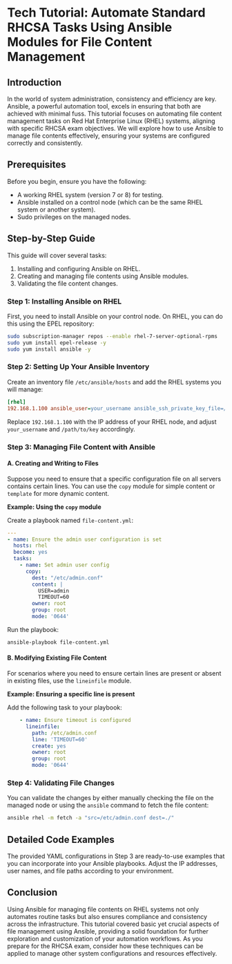 # Tech Tutorial: Automate Standard RHCSA Tasks Using Ansible Modules for File Content Management

## Introduction

In the world of system administration, consistency and efficiency are key. Ansible, a powerful automation tool, excels in ensuring that both are achieved with minimal fuss. This tutorial focuses on automating file content management tasks on Red Hat Enterprise Linux (RHEL) systems, aligning with specific RHCSA exam objectives. We will explore how to use Ansible to manage file contents effectively, ensuring your systems are configured correctly and consistently.

## Prerequisites

Before you begin, ensure you have the following:

- A working RHEL system (version 7 or 8) for testing.
- Ansible installed on a control node (which can be the same RHEL system or another system).
- Sudo privileges on the managed nodes.

## Step-by-Step Guide

This guide will cover several tasks:

1. Installing and configuring Ansible on RHEL.
2. Creating and managing file contents using Ansible modules.
3. Validating the file content changes.

### Step 1: Installing Ansible on RHEL

First, you need to install Ansible on your control node. On RHEL, you can do this using the EPEL repository:

```bash
sudo subscription-manager repos --enable rhel-7-server-optional-rpms
sudo yum install epel-release -y
sudo yum install ansible -y
```

### Step 2: Setting Up Your Ansible Inventory

Create an inventory file `/etc/ansible/hosts` and add the RHEL systems you will manage:

```ini
[rhel]
192.168.1.100 ansible_user=your_username ansible_ssh_private_key_file=/path/to/key
```

Replace `192.168.1.100` with the IP address of your RHEL node, and adjust `your_username` and `/path/to/key` accordingly.

### Step 3: Managing File Content with Ansible

#### A. Creating and Writing to Files

Suppose you need to ensure that a specific configuration file on all servers contains certain lines. You can use the `copy` module for simple content or `template` for more dynamic content.

**Example: Using the `copy` module**

Create a playbook named `file-content.yml`:

```yaml
---
- name: Ensure the admin user configuration is set
  hosts: rhel
  become: yes
  tasks:
    - name: Set admin user config
      copy:
        dest: "/etc/admin.conf"
        content: |
          USER=admin
          TIMEOUT=60
        owner: root
        group: root
        mode: '0644'
```

Run the playbook:

```bash
ansible-playbook file-content.yml
```

#### B. Modifying Existing File Content

For scenarios where you need to ensure certain lines are present or absent in existing files, use the `lineinfile` module.

**Example: Ensuring a specific line is present**

Add the following task to your playbook:

```yaml
    - name: Ensure timeout is configured
      lineinfile:
        path: /etc/admin.conf
        line: 'TIMEOUT=60'
        create: yes
        owner: root
        group: root
        mode: '0644'
```

### Step 4: Validating File Changes

You can validate the changes by either manually checking the file on the managed node or using the `ansible` command to fetch the file content:

```bash
ansible rhel -m fetch -a "src=/etc/admin.conf dest=./"
```

## Detailed Code Examples

The provided YAML configurations in Step 3 are ready-to-use examples that you can incorporate into your Ansible playbooks. Adjust the IP addresses, user names, and file paths according to your environment.

## Conclusion

Using Ansible for managing file contents on RHEL systems not only automates routine tasks but also ensures compliance and consistency across the infrastructure. This tutorial covered basic yet crucial aspects of file management using Ansible, providing a solid foundation for further exploration and customization of your automation workflows. As you prepare for the RHCSA exam, consider how these techniques can be applied to manage other system configurations and resources effectively.